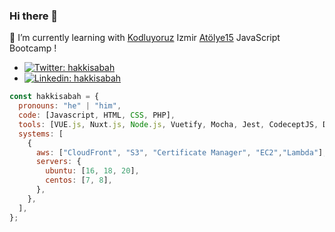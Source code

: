 ### Hi there 👋

[comment]: <> (- 🔭 I’m currently working on ...)
🌱 I’m currently learning with <a href="https://github.com/Kodluyoruz">Kodluyoruz</a> Izmir <a href="https://github.com/atolye15">Atölye15</a> JavaScript Bootcamp !

- [![Twitter: hakkisabah](https://img.shields.io/twitter/follow/hakkisabah?style=social)](https://twitter.com/hakkisabah)
- [![Linkedin: hakkisabah](https://img.shields.io/badge/-hakkisabah-blue?style=flat-square&logo=Linkedin&logoColor=white&link=https://www.linkedin.com/in/hakkisabah/)](https://www.linkedin.com/in/hakkisabah/)

```javascript
const hakkisabah = {
  pronouns: "he" | "him",
  code: [Javascript, HTML, CSS, PHP],
  tools: [VUE.js, Nuxt.js, Node.js, Vuetify, Mocha, Jest, CodeceptJS, Docker],
  systems: [
    {
      aws: ["CloudFront", "S3", "Certificate Manager", "EC2","Lambda"],
      servers: {
        ubuntu: [16, 18, 20],
        centos: [7, 8],
      },
    },
  ],
};
```

[comment]: <> ([![GitHub hakkisabah]&#40;https://img.shields.io/github/followers/hakkisabah?label=follow&style=social&#41;]&#40;https://github.com/hakkisabah&#41;)

[comment]: <> (- 👯 I’m looking to collaborate on ...)

[comment]: <> (- 🤔 I’m looking for help with ...)

[comment]: <> (- 💬 Ask me about ...)

[comment]: <> (- 📫 How to reach me: ...)

[comment]: <> (- 😄 Pronouns: ...)

[comment]: <> (- ⚡ Fun fact: ...)
